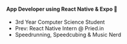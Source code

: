 #### App Developer using React Native & Expo 📱

- 3rd Year Computer Science Student
- Prev: React Native Intern @ Pried.in
- Speedrunning, Speedcubing & Music Nerd
